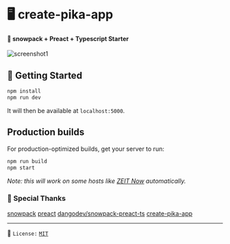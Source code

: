 # 🖥️ create-pika-app

#### 🎉 snowpack + Preact + Typescript Starter

![screenshot1](terminal.gif)

## 🚀 Getting Started

```bash
npm install
npm run dev
```

It will then be available at `localhost:5000`.

## Production builds

For production-optimized builds, get your server to run:

```bash
npm run build
npm start
```

_Note: this will work on some hosts like [ZEIT Now](https://zeit.co) automatically._

### 🙏 Special Thanks

[snowpack](https://github.com/pikapkg/snowpack)
[preact](https://github.com/preactjs/preact)
[dangodev/snowpack-preact-ts](https://github.com/dangodev/snowpack-preact-ts)
[create-pika-app](https://github.com/ndom91/create-pika-app)

---

📝 `License:` [`MIT`](https://opensource.org/licenses/MIT)

